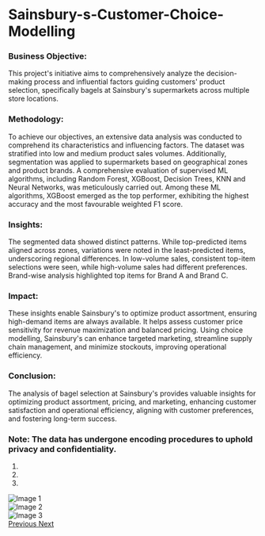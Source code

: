 # Sainsbury-s-Customer-Choice-Modelling

### Business Objective: 
This project's initiative aims to comprehensively analyze the decision-making process and influential factors guiding customers' product selection, specifically bagels at Sainsbury's supermarkets across multiple store locations.

### Methodology: 
To achieve our objectives, an extensive data analysis was conducted to comprehend its characteristics and influencing factors. The dataset was stratified into low and medium product sales volumes. Additionally, segmentation was applied to supermarkets based on geographical zones and product brands. A comprehensive evaluation of supervised ML algorithms, including Random Forest, XGBoost, Decision Trees, KNN and Neural Networks, was meticulously carried out. Among these ML algorithms, XGBoost emerged as the top performer, exhibiting the highest accuracy and the most favourable weighted F1 score.

### Insights:
The segmented data showed distinct patterns. While top-predicted items aligned across zones, variations were noted in the least-predicted items, underscoring regional differences. In low-volume sales, consistent top-item selections were seen, while high-volume sales had different preferences. Brand-wise analysis highlighted top items for Brand A and Brand C. 

### Impact:
These insights enable Sainsbury's to optimize product assortment, ensuring high-demand items are always available. It helps assess customer price sensitivity for revenue maximization and balanced pricing. Using choice modelling, Sainsbury's can enhance targeted marketing, streamline supply chain management, and minimize stockouts, improving operational efficiency.

### Conclusion:
The analysis of bagel selection at Sainsbury's provides valuable insights for optimizing product assortment, pricing, and marketing, enhancing customer satisfaction and operational efficiency, aligning with customer preferences, and fostering long-term success.

### Note: The data has undergone encoding procedures to uphold privacy and confidentiality.

<div id="myCarousel" class="carousel slide" data-ride="carousel">
  <!-- Indicators -->
  <ol class="carousel-indicators">
    <li data-target="#myCarousel" data-slide-to="0" class="active"></li>
    <li data-target="#myCarousel" data-slide-to="1"></li>
    <li data-target="#myCarousel" data-slide-to="2"></li>
  </ol>

  <!-- Slides -->
  <div class="carousel-inner">
    <div class="carousel-item active">
      <img src="image1.jpg" alt="Image 1">
    </div>
    <div class="carousel-item">
      <img src="image2.jpg" alt="Image 2">
    </div>
    <div class="carousel-item">
      <img src="image3.jpg" alt="Image 3">
    </div>
  </div>

  <!-- Controls -->
  <a class="carousel-control-prev" href="#myCarousel" role="button" data-slide="prev">
    <span class="carousel-control-prev-icon" aria-hidden="true"></span>
    <span class="sr-only">Previous</span>
  </a>
  <a class="carousel-control-next" href="#myCarousel" role="button" data-slide="next">
    <span class="carousel-control-next-icon" aria-hidden="true"></span>
    <span class="sr-only">Next</span>
  </a>
</div>
